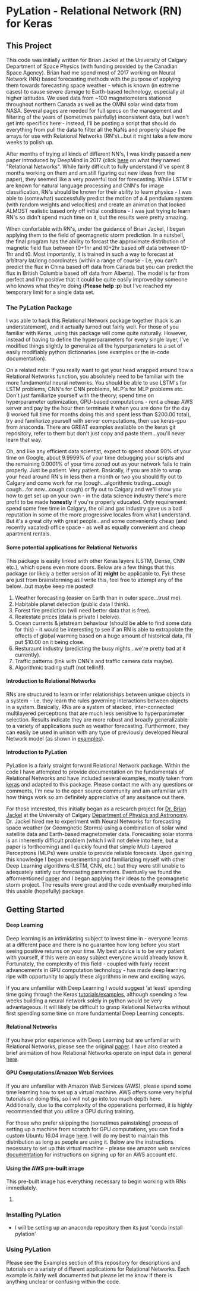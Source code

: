 # PyLation - Relational Network (RN) for Keras

## This Project
This code was initially written for Brian Jackel at the University of Calgary Department of Space Physics (with funding provided by the Canadian Space Agency). Brian had me spend most of 2017 working on Neural Network (NN) based forecasting methods with the purpose of applying them towards forecasting space weather - which is known (in extreme cases) to cause severe damage to Earth-based technology, especially at higher latitudes. We used data from ~100 magnetometers stationed throughout northern Canada as well as the OMNI solar wind data from NASA. Several pages are needed for full specs on the management and filtering of the years of (sometimes painfully) inconsistent data, but I won't get into specifics here - instead, I'll be posting a script that should do everything from pull the data to filter all the NaNs and properly shape the arrays for use with Relational Networks (RN's)...but it might take a few more weeks to polish up. 

After months of trying all kinds of different NN's, I was kindly passed a new paper introduced by DeepMind in 2017 (click [here](https://arxiv.org/pdf/1706.01427.pdf) on what they named "Relational Networks". While fairly difficult to fully understand (I've spent 8 months working on them and am still figuring out new ideas from the paper), they seemed like a very powerful tool for forecasting. While LSTM's are known for natural language processing and CNN's for image classification, RN's should be known for their ability to learn physics - I was able to (somewhat) successfully predict the motion of a 4 pendulum system (with random weights and velocities) and create an animation that looked ALMOST realistic based only off initial conditions - I was just trying to learn RN's so didn't spend much time on it, but the results were pretty amazing. 

When confortable with RN's, under the guidance of Brian Jackel, I began applying them to the field of geomagnetic storm prediction. In a nutshell, the final program has the ability to forcast the approximate distribution of magnetic field flux between t0+1hr and t0+2hr based off data between t0-1hr and t0. Most importantly, it is trained in such a way to forecast at arbitrary lat/long coordinates (within a range of course - i.e, you can't predict the flux in China based off data from Canada but you can predict the flux in British Columbia based off data from Alberta). The model is far from perfect and I'm positive that it could be quite easily improved by someone who knows what they're doing (**Please help :p**) but I've reached my temporary limit for a single data set.

### The PyLation Package

I was able to hack this Relational Network package together (hack is an understatement), and it actually turned out fairly well. For those of you familiar with Keras, using this package will come quite naturally. However, instead of having to define the hyperparameters for every single layer, I've modified things slightly to generalize all the hyperparameters to a set of easily modifiably python dictionaries (see examples or the in-code documentation). 

On a related note: If you really want to get your head wrapped around how a Relational Networks function, you absolutely need to be familiar with the more fundamental neural networks. You should be able to use LSTM's for LSTM problems, CNN's for CNN problems, MLP's for MLP problems etc. Don't just familiarize yourself with the theory; spend time on hyperparameter optimization, GPU-based computations - rent a cheap AWS server and pay by the hour then terminate it when you are done for the day (I worked full time for months doing this and spent less than $200.00 total), try and familiarize yourself with server computations, then use keras-gpu from anaconda. There are GREAT examples available on the keras git repository, refer to them but don't just copy and paste them...you'll never learn that way. 

Oh, and like any efficient data scientist, expect to spend about 90% of your time on Google, about 9.9999% of your time debugging your scripts and the remaining 0.0001% of your time zoned out as your network fails to train properly. Just be patient. Very patient. Basically, if you are able to wrap your head around RN's in less then a month or two you should fly out to Calgary and come work for me (cough...algorithmic trading...cough cough...for now...cough cough) or fly out to Calgary and we'll show you how to get set up on your own - in the data science industry there's more profit to be made **honestly** if you're properly educated. Only requirement: spend some free time in Calgary, the oil and gas industry gave us a bad reputation in some of the more progressive locales from what I understand. But it's a great city with great people...and some conveniently cheap (and recently vacated) office space - as well as equally convenient and cheap apartment rentals. 


#### Some potential applications for Relational Networks
This package is easily linked with other Keras layers (LSTM, Dense, CNN etc.), which opens even more doors. Below are a few things that this package (or likely a better version of it) **might** be applicable to. Fyi: these are just from brainstorming as I write this, feel free to attempt any of the below...but maybe keep me posted!

1. Weather forecasting (easier on Earth than in outer space...trust me).
2. Habitable planet detection (public data I think).
3. Forest fire prediction (will need better data that is free).
4. Realestate prices (data is private I beleive).
5. Ocean currents & jetstream behaviour (should be able to find some data for this) - it would be interesting to see if an RN is able to extrapolate the effects of global warming based on a huge amount of historical data, I'll put $10.00 on it being close.
6. Resturaunt industry (predicting the busy nights...we're pretty bad at it currently).
7. Traffic patterns (link with CNN's and traffic camera data maybe).
8. Algorithmic trading stuff (not tellin!!).



#### Introduction to Relational Networks 

RNs are structured to learn or infer relationships between unique objects in a system - i.e. they learn the rules governing interactions between objects in a system. Basically, RNs are a system of stacked, inter-connected multilayered perceptrons that are much less sensitive to hyperparameter selection. Results indicate they are more robust and broadly generalizable to a variety of applications such as weather forecasting. Furthermore, they can easily be used in unison with any type of previously developed Neural Network model (as shown in [examples](examples)).


#### Introduction to PyLation

PyLation is a fairly straight forward Relational Network package. Within the code I have attempted to provide documentation on the fundamentals of Relational Networks and have included several examples, mostly taken from [keras](https://keras.io/) and adapted to this package. Please contact me with any questions or comments, I'm new to the open source community and am unfamiliar with how things work so am definitely appreciative of any assitance out there. 

For those interested, this initially began as a research project for [Dr. Brian Jackel](http://contacts.ucalgary.ca/info/phas/profiles/486-146343) at the University of Calgary [Department of Physics and Astronomy](https://phas.ucalgary.ca/). Dr. Jackel hired me to experiment with Neural Networks for forecasting space weather (or Geomgnetic Storms) using a combination of solar wind satellite data and Earth-based magnetometer data. Forecasting solar storms is an inherently difficult problem (which I will not delve into here, but a paper is forthcoming) and I quickly found that simple Multi-Layered Perceptrons (MLPs) were unable to provide reliable forecasts. Upon gaining this knowledge I began experimenting and familiarizing myself with other Deep Learning algorithms (LSTM, CNN, etc.) but they were still unable to adequately satisfy our forecasting parameters. Eventually we found the afformentioned [paper](https://arxiv.org/pdf/1706.01427.pdf) and I began applying their ideas to the geomagnetic storm project. The results were great and the code eventually morphed into this usable (hopefully) package.

## Getting Started

#### Deep Learning

Deep learning is an intimidating subject to invest time in - everyone learns at a different pace and there is no guarantee how long before you start seeing positive returns on your time. My best advice is to be very patient with yourself, if this were an easy subject everyone would already know it. Fortunately, the complexity of this field - coupled with fairly recent advancements in GPU computation technology - has made deep learning ripe with opportunity to apply these algorithms in new and exciting ways.

If you are unfamiliar with Deep Learning I would suggest 'at least' spending time going through the Keras [tutorials/examples](https://github.com/keras-team/keras/tree/master/examples), although spending a few weeks building a neural network solely in python would be very advantageous. It will likely be difficult to grasp Relational Networks without first spending some time on more fundamental Deep Learning concepts. 

#### Relational Networks

If you have prior experience with Deep Learning but are unfamiliar with Relational Networks, please see the original [paper](https://arxiv.org/pdf/1706.01427.pdf). I have also created a brief animation of how Relational Networks operate on input data in general [here](https://www.youtube.com/edit?o=U&video_id=ZlUcn1TAMlA). 

#### GPU Computations/Amazon Web Services

If you are unfamiliar with Amazon Web Services (AWS), please spend some time learning how to set up a virtual machine. AWS offers some very helpful tutorials on doing this, so I will not go into too much depth here. Additionally, due to the complexity of the opperations performed, it is highly recommended that you utilize a GPU during training. 

For those who prefer skipping the (sometimes painstaking) process of setting up a machine from scratch for GPU computations, you can find a custom Ubuntu 16.04 image [here](https://aws.amazon.com/). I will do my best to maintain this distribution as long as people are using it. Below are the instructions necessary to set up this virtual machine - please see amazon web services [documentation](https://aws.amazon.com/getting-started/tutorials/launch-a-virtual-machine/) for instructions on signing up for an AWS account etc. 

#### Using the AWS pre-built image

This pre-built image has everything necessary to begin working with RNs immediately. 

1. 

### Installing PyLation

* I will be setting up an anaconda repository then its just 'conda install pylation'
### Using PyLation

Please see the Examples section of this repository for descriptions and tutorials on a variety of different applications for Relational Networks. Each example is fairly well documented but please let me know if there is anything unclear or confusing within the code.








